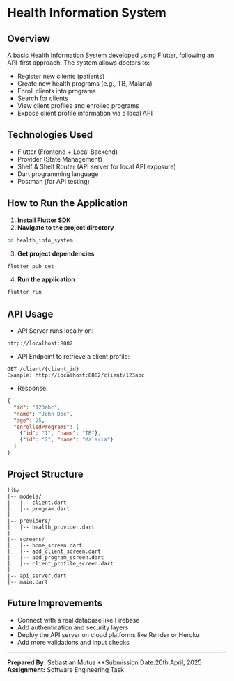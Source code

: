 # Health Information System

## Overview
A basic Health Information System developed using Flutter, following an API-first approach. The system allows doctors to:
- Register new clients (patients)
- Create new health programs (e.g., TB, Malaria)
- Enroll clients into programs
- Search for clients
- View client profiles and enrolled programs
- Expose client profile information via a local API

## Technologies Used
- Flutter (Frontend + Local Backend)
- Provider (State Management)
- Shelf & Shelf Router (API server for local API exposure)
- Dart programming language
- Postman (for API testing)

## How to Run the Application
1. **Install Flutter SDK**
2. **Navigate to the project directory**
```bash
cd health_info_system
```
3. **Get project dependencies**
```bash
flutter pub get
```
4. **Run the application**
```bash
flutter run
```

## API Usage
- API Server runs locally on:
```
http://localhost:8082
```
- API Endpoint to retrieve a client profile:
```
GET /client/{client_id}
Example: http://localhost:8082/client/123abc
```
- Response:
```json
{
  "id": "123abc",
  "name": "John Doe",
  "age": 25,
  "enrolledPrograms": [
    {"id": "1", "name": "TB"},
    {"id": "2", "name": "Malaria"}
  ]
}
```

## Project Structure
```
lib/
|-- models/
|   |-- client.dart
|   |-- program.dart
|
|-- providers/
|   |-- health_provider.dart
|
|-- screens/
|   |-- home_screen.dart
|   |-- add_client_screen.dart
|   |-- add_program_screen.dart
|   |-- client_profile_screen.dart
|
|-- api_server.dart
|-- main.dart
```

## Future Improvements
- Connect with a real database like Firebase
- Add authentication and security layers
- Deploy the API server on cloud platforms like Render or Heroku
- Add more validations and input checks

---

**Prepared By:** Sebastian Mutua 
**Submission Date:26th April, 2025
**Assignment:** Software Engineering Task

